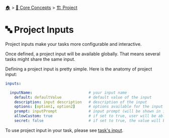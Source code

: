 <!--startTocHeader-->
[🏠](../../README.md) > [🧠 Core Concepts](../README.md) > [🏗️ Project](README.md)
# 🔤 Project Inputs
<!--endTocHeader-->

Project inputs make your tasks more configurable and interactive.

Once defined, a project input will be available globally. That means several tasks might share the same input.

Defining a project input is pretty simple. Here is the anatomy of project input:

```yaml
inputs:

  inputName:                         # your input name
    default: defaultValue            # default value of the input
    description: input description   # description of the input
    options: [option1, option2]      # options available for the input (will be shown in interactive mode)
    prompt: inputPrompt              # input prompt (will be shown in interactive mode)
    allowCustom: true                # if set to true, user will be able to put any values in interactive mode (even if the value is not in the `options`)
    secret: false                    # if set to true, the value will be treated as secret and will not be stored anywhere
```

To use project input in your task, please see [task's input](../tasks/task-inputs.md).

<!--startTocSubTopic-->
<!--endTocSubTopic-->
